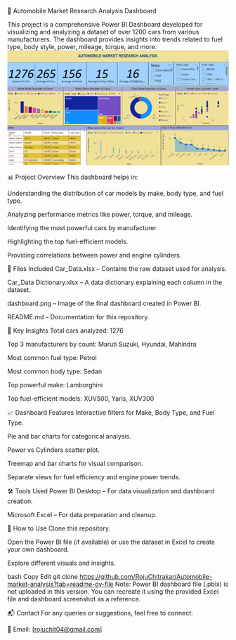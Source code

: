 🚗 Automobile Market Research Analysis Dashboard


This project is a comprehensive Power BI Dashboard developed for visualizing and analyzing a dataset of over 1200 cars from various manufacturers. The dashboard provides insights into trends related to fuel type, body style, power, mileage, torque, and more.
![image](dashboard.png)

📊 Project Overview
This dashboard helps in:

Understanding the distribution of car models by make, body type, and fuel type.

Analyzing performance metrics like power, torque, and mileage.

Identifying the most powerful cars by manufacturer.

Highlighting the top fuel-efficient models.

Providing correlations between power and engine cylinders.

📁 Files Included
Car_Data.xlsx – Contains the raw dataset used for analysis.

Car_Data Dictionary.xlsx – A data dictionary explaining each column in the dataset.

dashboard.png – Image of the final dashboard created in Power BI.

README.md – Documentation for this repository.

📌 Key Insights
Total cars analyzed: 1276

Top 3 manufacturers by count: Maruti Suzuki, Hyundai, Mahindra

Most common fuel type: Petrol

Most common body type: Sedan

Top powerful make: Lamborghini

Top fuel-efficient models: XUV500, Yaris, XUV300

📈 Dashboard Features
Interactive filters for Make, Body Type, and Fuel Type.

Pie and bar charts for categorical analysis.

Power vs Cylinders scatter plot.

Treemap and bar charts for visual comparison.

Separate views for fuel efficiency and engine power trends.

🛠 Tools Used
Power BI Desktop – For data visualization and dashboard creation.

Microsoft Excel – For data preparation and cleanup.

🧠 How to Use
Clone this repository.

Open the Power BI file (if available) or use the dataset in Excel to create your own dashboard.

Explore different visuals and insights.

bash
Copy
Edit
git clone https://github.com/RojuChitrakar/Automobile-market-analysis?tab=readme-ov-file
Note: Power BI dashboard file (.pbix) is not uploaded in this version. You can recreate it using the provided Excel file and dashboard screenshot as a reference.

📬 Contact
For any queries or suggestions, feel free to connect:

📧 Email: [rojuchit04@gmail.com]



